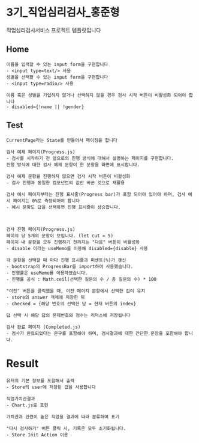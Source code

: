# 3기_직업심리검사_홍준형

직업심리검사서비스 프로젝트 템플릿입니다


## Home
    이름을 입력할 수 있는 input form을 구현합니다
    - <input type=text/> 사용
    성별을 선택할 수 있는 input form을 구현합니다
    - <input type=radio/> 사용
    
    이름 혹은 성별을 기입하지 않거나 선택하지 않을 경우 검사 시작 버튼이 비활성화 되어야 합니다
    - disabled={!name || !gender} 
    


## Test
    
    CurrentPage라는 State를 만들어서 페이징을 합니다    

    검사 예제 페이지(Progress.js)
    - 검사를 시작하기 전 앞으로의 진행 방식에 대해서 설명하는 페이지를 구현합니다.
    진행 방식에 대한 검사 예제 문항이 한 문항을 화면에 표시합니다.
    
    검사 예제 문항을 진행하지 않으면 검사 시작 버튼이 비활성화 
    - 검사 진행과 동일한 컴포넌트의 값만 바꾼 것으로 재활용
  
    검사 예시 페이지부터는 진행 표시줄(Progress bar)가 포함 되어야 있어야 하며, 검사 예시 페이지는 0%로 측정되어야 합니다
    - 예시 문항도 답을 선택하면 진행 표시줄이 상승합니다.
  


    검사 진행 페이지(Progress.js)
    페이지 당 5개의 문항이 보입니다. (let cut = 5)
    페이지 내 문항을 모두 진행하기 전까지는 "다음" 버튼이 비활성화
    - disable 이라는 useMemo를 이용해 disabled={disable} 사용 
    
    각 문항을 선택할 때 마다 진행 표시줄과 퍼센트(%)가 갱신
    - bootstrap의 ProgressBar를 import하여 사용했습니다.
    - 진행률은 useMemo를 이용하였습니다.
    - 진행률 공식 : Math.ceil(선택한 질문의 수 / 총 질문의 수) * 100
    
    "이전" 버튼을 클릭했을 때, 이전 페이지 문항에서 선택한 값이 유지
    - store의 answer 객체에 저장한 뒤
    - checked = {해당 번호의 선택한 답 = 현재 버튼의 index}
    
    답 선택 시 해당 답의 문제번호와 점수는 리덕스에 저장됩니다

    검사 완료 페이지 (Completed.js)
    - 검사가 완료되었다는 문구를 포함해야 하며, 검사결과에 대한 간단한 문장을 포함해야 합니다.


# Result
    
    
    유저의 기본 정보를 포함해서 출력
    - Store의 user에 저장된 값을 사용합니다
    
    직업가치관결과
    - Chart.js로 표현
  
    가치관과 관련이 높은 직업을 결과에 따라 분류하여 표기

    "다시 검사하기" 버튼 클릭 시, 기록은 모두 초기화됩니다.
    - Store Init Action 이용
